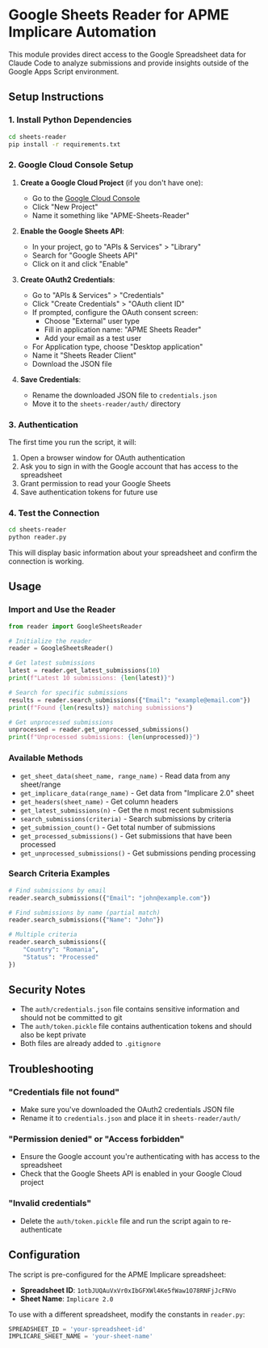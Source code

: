 # Google Sheets Reader for APME Implicare Automation

This module provides direct access to the Google Spreadsheet data for Claude Code to analyze submissions and provide insights outside of the Google Apps Script environment.

## Setup Instructions

### 1. Install Python Dependencies

```bash
cd sheets-reader
pip install -r requirements.txt
```

### 2. Google Cloud Console Setup

1. **Create a Google Cloud Project** (if you don't have one):
   - Go to the [Google Cloud Console](https://console.cloud.google.com/)
   - Click "New Project"
   - Name it something like "APME-Sheets-Reader"

2. **Enable the Google Sheets API**:
   - In your project, go to "APIs & Services" > "Library"
   - Search for "Google Sheets API"
   - Click on it and click "Enable"

3. **Create OAuth2 Credentials**:
   - Go to "APIs & Services" > "Credentials"
   - Click "Create Credentials" > "OAuth client ID"
   - If prompted, configure the OAuth consent screen:
     - Choose "External" user type
     - Fill in application name: "APME Sheets Reader"
     - Add your email as a test user
   - For Application type, choose "Desktop application"
   - Name it "Sheets Reader Client"
   - Download the JSON file

4. **Save Credentials**:
   - Rename the downloaded JSON file to `credentials.json`
   - Move it to the `sheets-reader/auth/` directory

### 3. Authentication

The first time you run the script, it will:
1. Open a browser window for OAuth authentication
2. Ask you to sign in with the Google account that has access to the spreadsheet
3. Grant permission to read your Google Sheets
4. Save authentication tokens for future use

### 4. Test the Connection

```bash
cd sheets-reader
python reader.py
```

This will display basic information about your spreadsheet and confirm the connection is working.

## Usage

### Import and Use the Reader

```python
from reader import GoogleSheetsReader

# Initialize the reader
reader = GoogleSheetsReader()

# Get latest submissions
latest = reader.get_latest_submissions(10)
print(f"Latest 10 submissions: {len(latest)}")

# Search for specific submissions
results = reader.search_submissions({"Email": "example@email.com"})
print(f"Found {len(results)} matching submissions")

# Get unprocessed submissions
unprocessed = reader.get_unprocessed_submissions()
print(f"Unprocessed submissions: {len(unprocessed)}")
```

### Available Methods

- `get_sheet_data(sheet_name, range_name)` - Read data from any sheet/range
- `get_implicare_data(range_name)` - Get data from "Implicare 2.0" sheet
- `get_headers(sheet_name)` - Get column headers
- `get_latest_submissions(n)` - Get the n most recent submissions
- `search_submissions(criteria)` - Search submissions by criteria
- `get_submission_count()` - Get total number of submissions
- `get_processed_submissions()` - Get submissions that have been processed
- `get_unprocessed_submissions()` - Get submissions pending processing

### Search Criteria Examples

```python
# Find submissions by email
reader.search_submissions({"Email": "john@example.com"})

# Find submissions by name (partial match)
reader.search_submissions({"Name": "John"})

# Multiple criteria
reader.search_submissions({
    "Country": "Romania",
    "Status": "Processed"
})
```

## Security Notes

- The `auth/credentials.json` file contains sensitive information and should not be committed to git
- The `auth/token.pickle` file contains authentication tokens and should also be kept private
- Both files are already added to `.gitignore`

## Troubleshooting

### "Credentials file not found"
- Make sure you've downloaded the OAuth2 credentials JSON file
- Rename it to `credentials.json` and place it in `sheets-reader/auth/`

### "Permission denied" or "Access forbidden"
- Ensure the Google account you're authenticating with has access to the spreadsheet
- Check that the Google Sheets API is enabled in your Google Cloud project

### "Invalid credentials"
- Delete the `auth/token.pickle` file and run the script again to re-authenticate

## Configuration

The script is pre-configured for the APME Implicare spreadsheet:
- **Spreadsheet ID**: `1otbJUQAuVxVr0xIbGFXWl4Ke5fWaw1O78RNFjJcFNVo`
- **Sheet Name**: `Implicare 2.0`

To use with a different spreadsheet, modify the constants in `reader.py`:
```python
SPREADSHEET_ID = 'your-spreadsheet-id'
IMPLICARE_SHEET_NAME = 'your-sheet-name'
```
